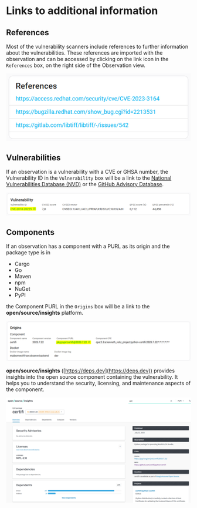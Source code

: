 # Links to additional information

## References

Most of the vulnerability scanners include references to further information about the vulnerabilities. These references are imported with the observation and can be accessed by clicking on the link icon in the `References` box, on the right side of the Observation view.

![Links to references](../assets/images/screenshot_links_references.png)

## Vulnerabilities

If an observation is a vulnerability with a CVE or GHSA number, the Vulnerability ID in the `Vulnerability` box will be a link to the [National Vulnerabilities Database (NVD)](https://nvd.nist.gov/vuln) or the [GitHub Advisory Database](https://github.com/advisories).

![Link to vulnerability](../assets/images/screenshot_links_vulnerability.png)


## Components

If an observation has a component with a PURL as its origin and the package type is in

* Cargo
* Go
* Maven
* npm
* NuGet
* PyPI

the Component PURL in the `Origins` box will be a link to the **open/source/insights** platform.

![Link to component](../assets/images/screenshot_links_component.png)

**open/source/insights** ([https://deps.dev](https://deps.dev)) provides insights into the open source component containing the vulnerability. It helps you to understand the security, licensing, and maintenance aspects of the component.

![Link to open/source/insights](../assets/images/screenshot_links_osi.png)
